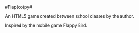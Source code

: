 #Flap(co)py#

An HTML5 game created between school classes by the author.

Inspired by the mobile game Flappy Bird.
